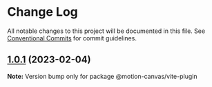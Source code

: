 # Change Log

All notable changes to this project will be documented in this file.
See [Conventional Commits](https://conventionalcommits.org) for commit guidelines.

## [1.0.1](https://github.com/motion-canvas/motion-canvas/compare/v0.1.0...v1.0.1) (2023-02-04)

**Note:** Version bump only for package @motion-canvas/vite-plugin
